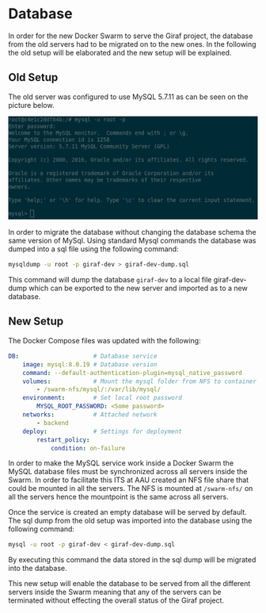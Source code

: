 # Database

In order for the new Docker Swarm to serve the Giraf project, the database from
the old servers had to be migrated on to the new ones. In the following the old
setup will be elaborated and the new setup will be explained.

## Old Setup

The old server was configured to use MySQL 5.7.11 as can be seen on the picture
below.

![MySQL Version](../../images/OldMysql.png "MySQL Version")

In order to migrate the database without changing the database schema the same
version of MySql.
Using standard Mysql commands the database was dumped into a sql file using the
following command:

```bash
mysqldump -u root -p giraf-dev > giraf-dev-dump.sql
```

This command will dump the database `giraf-dev` to a local file giraf-dev-dump
which can be exported to the new server and imported as to a new database.

## New Setup

The Docker Compose files was updated with the following:

```yaml
DB:                     # Database service
    image: mysql:8.0.19 # Database version
    command: --default-authentication-plugin=mysql_native_password
    volumes:            # Mount the mysql folder from NFS to container
        - /swarm-nfs/mysql/:/var/lib/mysql/
    environment:        # Set local root password
        MYSQL_ROOT_PASSWORD: <Some password>
    networks:           # Attached network
        - backend
    deploy:             # Settings for deployment
        restart_policy:
            condition: on-failure
```

In order to make the MySQL service work inside a Docker Swarm the MySQL database
files must be synchronized across all servers inside the Swarm. In order to facilitate
this ITS at AAU created an NFS file share that could be mounted in all the servers.
The NFS is mounted at `/swarm-nfs/` on all the servers hence the mountpoint is
the same across all servers.

Once the service is created an empty database will be served by default. The sql
dump from the old setup was imported into the database using the following command:

```bash
mysql -u root -p giraf-dev < giraf-dev-dump.sql
```

By executing this command the data stored in the sql dump will be migrated into
the database.

This new setup will enable the database to be served from all the different servers
inside the Swarm meaning that any of the servers can be terminated without effecting
the overall status of the Giraf project.
